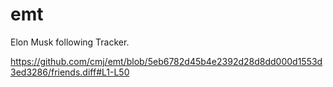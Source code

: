 # emt
Elon Musk following Tracker.

https://github.com/cmj/emt/blob/5eb6782d45b4e2392d28d8dd000d1553d3ed3286/friends.diff#L1-L50
